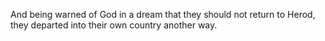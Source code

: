 And being warned of God in a dream that they should not return to Herod, they departed into their own country another way.
